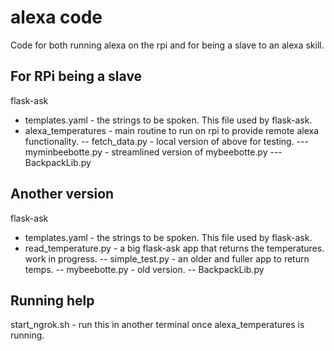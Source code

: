 # alexa code
Code for both running alexa on the rpi and for being a slave to an alexa skill.

## For RPi being a slave
flask-ask
 - templates.yaml - the strings to be spoken. This file used by flask-ask.
 - alexa_temperatures - main routine to run on rpi to provide remote alexa functionality.
 -- fetch_data.py - local version of above for testing.
 --- myminbeebotte.py - streamlined version of mybeebotte.py
 --- BackpackLib.py


## Another version
flask-ask
 - templates.yaml - the strings to be spoken. This file used by flask-ask.
 - read_temperature.py - a big flask-ask app that returns the temperatures. work in progress.
 -- simple_test.py - an older and fuller app to return temps.
 -- mybeebotte.py - old version.
 -- BackpackLib.py
 
## Running help
start_ngrok.sh - run this in another terminal once alexa_temperatures is running.
 
